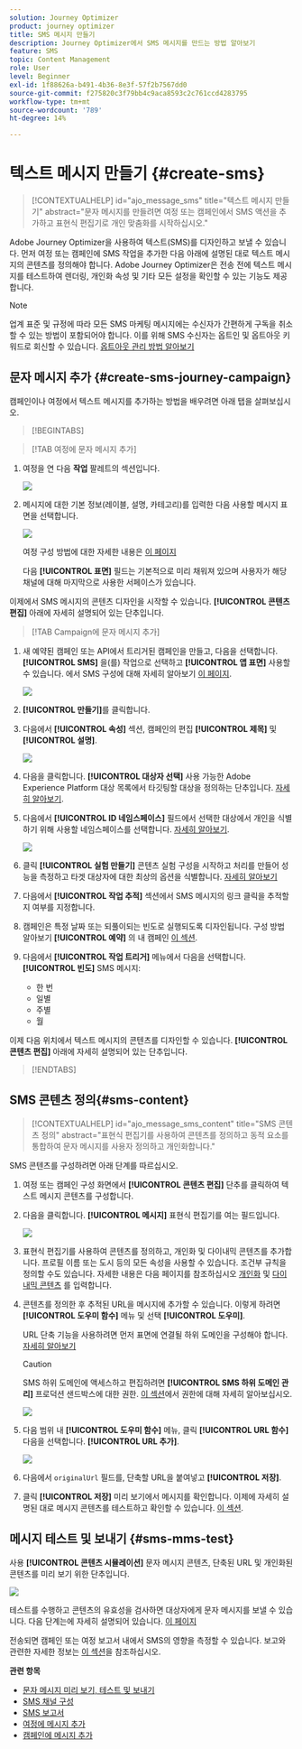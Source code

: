 ```yaml
---
solution: Journey Optimizer
product: journey optimizer
title: SMS 메시지 만들기
description: Journey Optimizer에서 SMS 메시지를 만드는 방법 알아보기
feature: SMS
topic: Content Management
role: User
level: Beginner
exl-id: 1f88626a-b491-4b36-8e3f-57f2b7567dd0
source-git-commit: f275820c3f79bb4c9aca8593c2c761ccd4283795
workflow-type: tm+mt
source-wordcount: '789'
ht-degree: 14%

---
```


# 텍스트 메시지 만들기 {#create-sms}

>[!CONTEXTUALHELP]
>id="ajo_message_sms"
>title="텍스트 메시지 만들기"
>abstract="문자 메시지를 만들려면 여정 또는 캠페인에서 SMS 액션을 추가하고 표현식 편집기로 개인 맞춤화를 시작하십시오."

Adobe Journey Optimizer을 사용하여 텍스트(SMS)를 디자인하고 보낼 수 있습니다. 먼저 여정 또는 캠페인에 SMS 작업을 추가한 다음 아래에 설명된 대로 텍스트 메시지의 콘텐츠를 정의해야 합니다. Adobe Journey Optimizer은 전송 전에 텍스트 메시지를 테스트하여 렌더링, 개인화 속성 및 기타 모든 설정을 확인할 수 있는 기능도 제공합니다.

>[!NOTE]
>
>업계 표준 및 규정에 따라 모든 SMS 마케팅 메시지에는 수신자가 간편하게 구독을 취소할 수 있는 방법이 포함되어야 합니다. 이를 위해 SMS 수신자는 옵트인 및 옵트아웃 키워드로 회신할 수 있습니다. [옵트아웃 관리 방법 알아보기](../privacy/opt-out.md#sms-opt-out-management-sms-opt-out-management)


## 문자 메시지 추가 {#create-sms-journey-campaign}

캠페인이나 여정에서 텍스트 메시지를 추가하는 방법을 배우려면 아래 탭을 살펴보십시오.

>[!BEGINTABS]

>[!TAB 여정에 문자 메시지 추가]

1. 여정을 연 다음 **작업** 팔레트의 섹션입니다.

   ![](assets/sms_create_1.png)

1. 메시지에 대한 기본 정보(레이블, 설명, 카테고리)를 입력한 다음 사용할 메시지 표면을 선택합니다.

   ![](assets/sms_create_2.png)

   여정 구성 방법에 대한 자세한 내용은 [이 페이지](../building-journeys/journey-gs.md)

   다음 **[!UICONTROL 표면]** 필드는 기본적으로 미리 채워져 있으며 사용자가 해당 채널에 대해 마지막으로 사용한 서페이스가 있습니다.

이제에서 SMS 메시지의 콘텐츠 디자인을 시작할 수 있습니다. **[!UICONTROL 콘텐츠 편집]** 아래에 자세히 설명되어 있는 단추입니다.

>[!TAB Campaign에 문자 메시지 추가]

1. 새 예약된 캠페인 또는 API에서 트리거된 캠페인을 만들고, 다음을 선택합니다. **[!UICONTROL SMS]** 을(를) 작업으로 선택하고 **[!UICONTROL 앱 표면]** 사용할 수 있습니다. 에서 SMS 구성에 대해 자세히 알아보기 [이 페이지](sms-configuration.md).

   ![](assets/sms_create_3.png)

1. **[!UICONTROL 만들기]**&#x200B;를 클릭합니다.

1. 다음에서 **[!UICONTROL 속성]** 섹션, 캠페인의 편집 **[!UICONTROL 제목]** 및 **[!UICONTROL 설명]**.

   ![](assets/sms_create_4.png)

1. 다음을 클릭합니다. **[!UICONTROL 대상자 선택]** 사용 가능한 Adobe Experience Platform 대상 목록에서 타깃팅할 대상을 정의하는 단추입니다. [자세히 알아보기](../audience/about-audiences.md).

1. 다음에서 **[!UICONTROL ID 네임스페이스]** 필드에서 선택한 대상에서 개인을 식별하기 위해 사용할 네임스페이스를 선택합니다. [자세히 알아보기](../event/about-creating.md#select-the-namespace).

   ![](assets/sms_create_5.png)

1. 클릭 **[!UICONTROL 실험 만들기]** 콘텐츠 실험 구성을 시작하고 처리를 만들어 성능을 측정하고 타겟 대상자에 대한 최상의 옵션을 식별합니다. [자세히 알아보기](../campaigns/content-experiment.md)

1. 다음에서 **[!UICONTROL 작업 추적]** 섹션에서 SMS 메시지의 링크 클릭을 추적할지 여부를 지정합니다.

1. 캠페인은 특정 날짜 또는 되풀이되는 빈도로 실행되도록 디자인됩니다. 구성 방법 알아보기 **[!UICONTROL 예약]** 의 내 캠페인 [이 섹션](../campaigns/create-campaign.md#schedule).

1. 다음에서 **[!UICONTROL 작업 트리거]** 메뉴에서 다음을 선택합니다. **[!UICONTROL 빈도]** SMS 메시지:

   * 한 번
   * 일별
   * 주별
   * 월

이제 다음 위치에서 텍스트 메시지의 콘텐츠를 디자인할 수 있습니다. **[!UICONTROL 콘텐츠 편집]** 아래에 자세히 설명되어 있는 단추입니다.

>[!ENDTABS]

## SMS 콘텐츠 정의{#sms-content}

>[!CONTEXTUALHELP]
>id="ajo_message_sms_content"
>title="SMS 콘텐츠 정의"
>abstract="표현식 편집기를 사용하여 콘텐츠를 정의하고 동적 요소를 통합하여 문자 메시지를 사용자 정의하고 개인화합니다."

SMS 콘텐츠를 구성하려면 아래 단계를 따르십시오.

1. 여정 또는 캠페인 구성 화면에서 **[!UICONTROL 콘텐츠 편집]** 단추를 클릭하여 텍스트 메시지 콘텐츠를 구성합니다.

1. 다음을 클릭합니다. **[!UICONTROL 메시지]** 표현식 편집기를 여는 필드입니다.

   ![](assets/sms-content.png)

1. 표현식 편집기를 사용하여 콘텐츠를 정의하고, 개인화 및 다이내믹 콘텐츠를 추가합니다. 프로필 이름 또는 도시 등의 모든 속성을 사용할 수 있습니다. 조건부 규칙을 정의할 수도 있습니다. 자세한 내용은 다음 페이지를 참조하십시오 [개인화](../personalization/personalize.md) 및 [다이내믹 콘텐츠](../personalization/get-started-dynamic-content.md) 를 입력합니다.

1. 콘텐츠를 정의한 후 추적된 URL을 메시지에 추가할 수 있습니다. 이렇게 하려면 **[!UICONTROL 도우미 함수]** 메뉴 및 선택 **[!UICONTROL 도우미]**.

   URL 단축 기능을 사용하려면 먼저 표면에 연결될 하위 도메인을 구성해야 합니다. [자세히 알아보기](sms-subdomains.md)

   >[!CAUTION]
   >
   > SMS 하위 도메인에 액세스하고 편집하려면 **[!UICONTROL SMS 하위 도메인 관리]** 프로덕션 샌드박스에 대한 권한. [이 섹션](../administration/high-low-permissions.md)에서 권한에 대해 자세히 알아보십시오.

   ![](assets/sms_tracking_1.png)

1. 다음 범위 내 **[!UICONTROL 도우미 함수]** 메뉴, 클릭 **[!UICONTROL URL 함수]** 다음을 선택합니다. **[!UICONTROL URL 추가]**.

   ![](assets/sms_tracking_2.png)

1. 다음에서 `originalUrl` 필드를, 단축할 URL을 붙여넣고 **[!UICONTROL 저장]**.

1. 클릭 **[!UICONTROL 저장]** 미리 보기에서 메시지를 확인합니다. 이제에 자세히 설명된 대로 메시지 콘텐츠를 테스트하고 확인할 수 있습니다. [이 섹션](#sms-mms-test).

<!--
## Define your MMS content{#mms-content}

You can enhance your communication by sending Multimedia Message Service (MMS) messages, enabling the sharing of media such as videos, pictures, audio clips and GIFs, and more. Additionally, MMS allows for up to 1600 characters of text in your message.


>[!NOTE]
>
>* This feature is currently available with **Sinch** only.
>
>* MMS channel comes with a few limitations listed in [this page](../start/guardrails.md#sms-guardrails).
>

To create MMS content, follow these steps:

1. Create a SMS as described in [this section](#create-sms-journey-campaign).

1. Edit your SMS content as detailed in [this section](#sms-content).

1. Enable the MMS option to add media to your SMS content.

    ![](assets/sms_create_6.png)

1. Add a **[!UICONTROL Title]** to your media.

1. Enter the URL of your media in the **[!UICONTROL Media]** field.

    ![](assets/sms_create_7.png)

1. Click **[!UICONTROL Save]** and check your message in the preview. You can now test and check your message content as detailed below.
-->

## 메시지 테스트 및 보내기 {#sms-mms-test}

사용 **[!UICONTROL 콘텐츠 시뮬레이션]** 문자 메시지 콘텐츠, 단축된 URL 및 개인화된 콘텐츠를 미리 보기 위한 단추입니다.

![](assets/sms-content-preview.png)

테스트를 수행하고 콘텐츠의 유효성을 검사하면 대상자에게 문자 메시지를 보낼 수 있습니다. 다음 단계는에 자세히 설명되어 있습니다. [이 페이지](send-sms.md)

전송되면 캠페인 또는 여정 보고서 내에서 SMS의 영향을 측정할 수 있습니다. 보고와 관련한 자세한 정보는 [이 섹션](../reports/campaign-global-report.md#sms-tab)을 참조하십시오.

**관련 항목**

* [문자 메시지 미리 보기, 테스트 및 보내기](send-sms.md)
* [SMS 채널 구성](sms-configuration.md)
* [SMS 보고서](../reports/journey-global-report.md#sms-global)
* [여정에 메시지 추가](../building-journeys/journeys-message.md)
* [캠페인에 메시지 추가](../campaigns/create-campaign.md)
